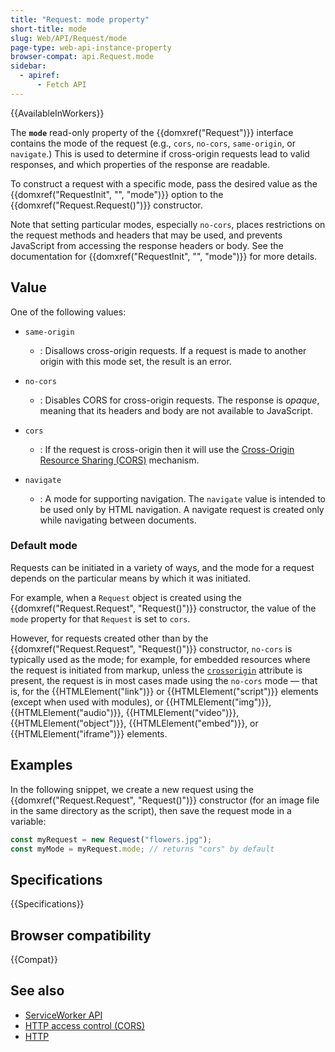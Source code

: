 ```yaml
---
title: "Request: mode property"
short-title: mode
slug: Web/API/Request/mode
page-type: web-api-instance-property
browser-compat: api.Request.mode
sidebar:
  - apiref:
      - Fetch API
---
```


{{AvailableInWorkers}}

The **`mode`** read-only property of the {{domxref("Request")}}
interface contains the mode of the request (e.g., `cors`,
`no-cors`, `same-origin`, or `navigate`.) This is used
to determine if cross-origin requests lead to valid responses, and which properties of the response are readable.

To construct a request with a specific mode, pass the desired value as the {{domxref("RequestInit", "", "mode")}} option to the {{domxref("Request.Request()")}} constructor.

Note that setting particular modes, especially `no-cors`, places restrictions on the request methods and headers that may be used, and prevents JavaScript from accessing the response headers or body. See the documentation for {{domxref("RequestInit", "", "mode")}} for more details.

## Value

One of the following values:

- `same-origin`
  - : Disallows cross-origin requests. If a request is made to another origin with this mode set, the result is an error.

- `no-cors`
  - : Disables CORS for cross-origin requests. The response is _opaque_, meaning that its headers and body are not available to JavaScript.

- `cors`
  - : If the request is cross-origin then it will use the [Cross-Origin Resource Sharing (CORS)](/en-US/docs/Web/HTTP/Guides/CORS) mechanism.

- `navigate`
  - : A mode for supporting navigation. The `navigate` value is intended to be used only by HTML navigation. A navigate request is created only while navigating between documents.

### Default mode

Requests can be initiated in a variety of ways, and the mode for a request depends on
the particular means by which it was initiated.

For example, when a `Request` object is created using the
{{domxref("Request.Request", "Request()")}} constructor, the value of the `mode` property
for that `Request` is set to `cors`.

However, for requests created other than by the {{domxref("Request.Request", "Request()")}}
constructor, `no-cors` is typically used as the mode; for example, for
embedded resources where the request is initiated from markup, unless the
[`crossorigin`](/en-US/docs/Web/HTML/Reference/Attributes/crossorigin)
attribute is present, the request is in most cases made using the `no-cors`
mode — that is, for the {{HTMLElement("link")}} or {{HTMLElement("script")}} elements
(except when used with modules), or {{HTMLElement("img")}}, {{HTMLElement("audio")}},
{{HTMLElement("video")}}, {{HTMLElement("object")}}, {{HTMLElement("embed")}}, or
{{HTMLElement("iframe")}} elements.

## Examples

In the following snippet, we create a new request using the
{{domxref("Request.Request", "Request()")}} constructor (for an image file in the same directory as
the script), then save the request mode in a variable:

```js
const myRequest = new Request("flowers.jpg");
const myMode = myRequest.mode; // returns "cors" by default
```

## Specifications

{{Specifications}}

## Browser compatibility

{{Compat}}

## See also

- [ServiceWorker API](/en-US/docs/Web/API/Service_Worker_API)
- [HTTP access control (CORS)](/en-US/docs/Web/HTTP/Guides/CORS)
- [HTTP](/en-US/docs/Web/HTTP)
